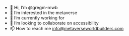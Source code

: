 - 👋 Hi, I’m @gregm-mwb
- 👀 I’m interested in the metaverse
- 🌱 I’m currently working for
- 💞️ I’m looking to collaborate on accessibility
- 📫 How to reach me info@metaverseworldbuilders.com

<!---
gregm-mwb/gregm-mwb is a ✨ special ✨ repository because its `README.md` (this file) appears on your GitHub profile.
You can click the Preview link to take a look at your changes.
--->

